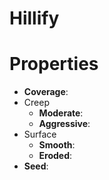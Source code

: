 # Hillify


# Properties

- **Coverage**: 
- Creep
  - **Moderate**: <desc>
  - **Aggressive**: <desc>
- Surface
  - **Smooth**: <desc>
  - **Eroded**: <desc>
- **Seed**: 



